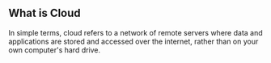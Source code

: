 ## What is Cloud ##

In simple terms, cloud refers to a network of remote servers where data and applications are stored and accessed over the internet, rather than on your own computer's hard drive.
